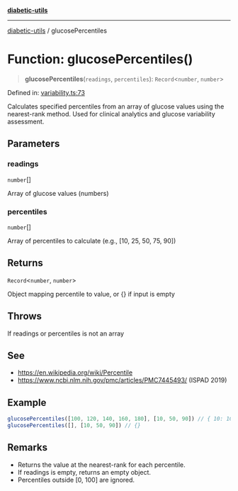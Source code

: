 [**diabetic-utils**](../README.md)

***

[diabetic-utils](../globals.md) / glucosePercentiles

# Function: glucosePercentiles()

> **glucosePercentiles**(`readings`, `percentiles`): `Record`\<`number`, `number`\>

Defined in: [variability.ts:73](https://github.com/marklearst/diabetic-utils/blob/0d03b5cd2e2b5edbf58275075cc81d8df31ac230/src/variability.ts#L73)

Calculates specified percentiles from an array of glucose values using the nearest-rank method.
Used for clinical analytics and glucose variability assessment.

## Parameters

### readings

`number`[]

Array of glucose values (numbers)

### percentiles

`number`[]

Array of percentiles to calculate (e.g., [10, 25, 50, 75, 90])

## Returns

`Record`\<`number`, `number`\>

Object mapping percentile to value, or {} if input is empty

## Throws

If readings or percentiles is not an array

## See

 - https://en.wikipedia.org/wiki/Percentile
 - https://www.ncbi.nlm.nih.gov/pmc/articles/PMC7445493/ (ISPAD 2019)

## Example

```ts
glucosePercentiles([100, 120, 140, 160, 180], [10, 50, 90]) // { 10: 100, 50: 140, 90: 180 }
glucosePercentiles([], [10, 50, 90]) // {}
```

## Remarks

- Returns the value at the nearest-rank for each percentile.
- If readings is empty, returns an empty object.
- Percentiles outside [0, 100] are ignored.
